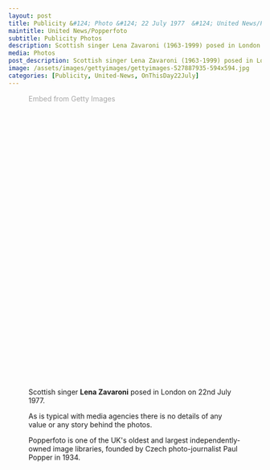 ```yaml
---
layout: post
title: Publicity &#124; Photo &#124; 22 July 1977  &#124; United News/Popperfoto via Getty Images
maintitle: United News/Popperfoto
subtitle: Publicity Photos
description: Scottish singer Lena Zavaroni (1963-1999) posed in London on 22nd July 1977. (Photo by United News/Popperfoto via Getty Images). As always the stock photos have no details of any value, It's so disappointing that the stories behind the photos are lost because for some unknown Reason the media agencies seem to think the stories are unimportant.
media: Photos
post_description: Scottish singer Lena Zavaroni (1963-1999) posed in London on 22nd July 1977. (Photo by United News/Popperfoto via Getty Images). As always the stock photos have no details of any value, It's so disappointing that the stories behind the photos are lost because for some unknown Reason the media agencies seem to think the stories are unimportant.
image: /assets/images/gettyimages/gettyimages-527887935-594x594.jpg
categories: [Publicity, United-News, OnThisDay22July]
---
```


<figure class="fig1">
<div class="CardLayout Card-height">
<div class="CardItem">
<a id='KpO_xA7aRp9cElzOtp7gXg' class='gie-slideshow' href='http://www.gettyimages.co.uk/detail/527887935' target='_blank' style='color:#a7a7a7;text-decoration:none;font-weight:normal !important;border:none;display:inline-block;'>Embed from Getty Images</a><script>window.gie=window.gie||function(c){(gie.q=gie.q||[]).push(c)};gie(function(){gie.widgets.load({id:'KpO_xA7aRp9cElzOtp7gXg',sig:'PqASEeeDdZI2KTzkjuszf139rPLFI7Y9jCZ9yV9opWE=',w:'397px',h:'594px',items:'527887935,527887933',caption: true ,tld:'co.uk',is360: false })});</script><script src='//embed-cdn.gettyimages.com/widgets.js' charset='utf-8' async></script>
</div></div>
</figure>

<figure class="fig2">
<div class="CardLayout Card-height">
<div class="CardItem">
<p>Scottish singer <strong>Lena Zavaroni</strong> posed in London on 22nd July 1977.</p>
<p>As is typical with media agencies there is no details of any value or any story behind the photos.</p>
<p>Popperfoto is one of the UK's oldest and largest independently-owned image libraries, founded by Czech photo-journalist Paul Popper in 1934.</p>
</div></div>
</figure>

<style>
.Card-height {height: 569.65px;}
</style>
